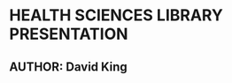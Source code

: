 HEALTH SCIENCES LIBRARY PRESENTATION
====================================

AUTHOR: David King
------------------
